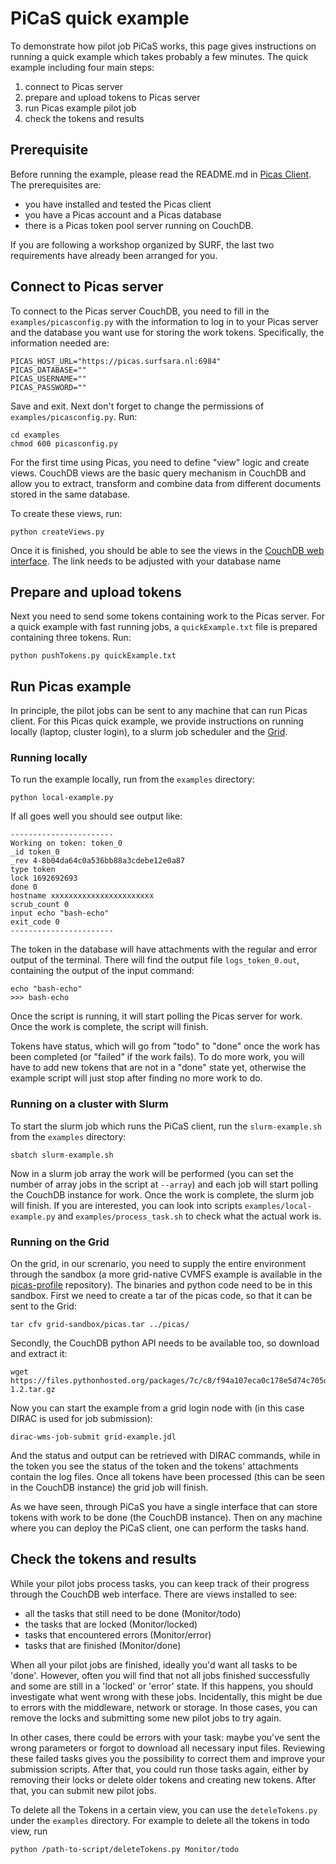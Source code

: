 PiCaS quick example
============

To demonstrate how pilot job PiCaS works, this page gives instructions on running a quick example which takes probably a few minutes. The quick example including four main steps: 
  1. connect to Picas server
  2. prepare and upload tokens to Picas server
  3. run Picas example pilot job
  4. check the tokens and results


## Prerequisite

Before running the example, please read the README.md in [Picas Client](https://github.com/sara-nl/picasclient/). The prerequisites are:
  * you have installed and tested the Picas client
  * you have a Picas account and a Picas database
  * there is a Picas token pool server running on CouchDB.

If you are following a workshop organized by SURF, the last two requirements have already been arranged for you.


## Connect to Picas server

To connect to the Picas server CouchDB, you need to fill in the `examples/picasconfig.py` with the information to log in to your Picas server and the database you want use for storing the work tokens. Specifically, the information needed are:
```
PICAS_HOST_URL="https://picas.surfsara.nl:6984"
PICAS_DATABASE=""
PICAS_USERNAME=""
PICAS_PASSWORD=""
```

Save and exit. Next don't forget to change the permissions of `examples/picasconfig.py`. Run:
```
cd examples
chmod 600 picasconfig.py
```

For the first time using Picas, you need to define "view" logic and create views. CouchDB views are the basic query mechanism in CouchDB and allow you to extract, transform and combine data from different documents stored in the same database.

To create these views, run:

```
python createViews.py
```
Once it is finished, you should be able to see the views in the [CouchDB web interface](https://picas.surfsara.nl:6984/_utils/#/database/database-name/). The link needs to be adjusted with your database name

## Prepare and upload tokens

Next you need to send some tokens containing work to the Picas server. For a quick example with fast running jobs, a `quickExample.txt` file is prepared containing three tokens. Run:
```
python pushTokens.py quickExample.txt
```

## Run Picas example

In principle, the pilot jobs can be sent to any machine that can run Picas client. For this Picas quick example, we provide instructions on running locally (laptop, cluster login), to a slurm job scheduler and the [Grid](https://www.egi.eu/).

### Running locally

To run the example locally, run from the `examples` directory:

```
python local-example.py
```

If all goes well you should see output like:

```
-----------------------
Working on token: token_0
_id token_0
_rev 4-8b04da64c0a536bb88a3cdebe12e0a87
type token
lock 1692692693
done 0
hostname xxxxxxxxxxxxxxxxxxxxxxx
scrub_count 0
input echo "bash-echo"
exit_code 0
-----------------------
```

The token in the database will have attachments with the regular and error output of the terminal. There will find the output file `logs_token_0.out`, containing the output of the input command:

```
echo "bash-echo"
>>> bash-echo
```

Once the script is running, it will start polling the Picas server for work. Once the work is complete, the script will finish.

Tokens have status, which will go from "todo" to "done" once the work has been completed (or "failed" if the work fails). To do more work, you will have to add new tokens that are not in a "done" state yet, otherwise the example script will just stop after finding no more work to do.

### Running on a cluster with Slurm

To start the slurm job which runs the PiCaS client, run the `slurm-example.sh` from the `examples` directory:

```
sbatch slurm-example.sh
```

Now in a slurm job array the work will be performed (you can set the number of array jobs in the script at `--array`) and each job will start polling the CouchDB instance for work. Once the work is complete, the slurm job will finish.
If you are interested, you can look into scripts `examples/local-example.py` and `examples/process_task.sh` to check what the actual work is. 

### Running on the Grid

On the grid, in our screnario, you need to supply the entire environment through the sandbox (a more grid-native CVMFS example is available in the [picas-profile](https://github.com/sara-nl/picas-profile) repository). The binaries and python code need to be in this sandbox.
First we need to create a tar of the picas code, so that it can be sent to the Grid:

```
tar cfv grid-sandbox/picas.tar ../picas/
```

Secondly, the CouchDB python API needs to be available too, so download and extract it:

```
wget https://files.pythonhosted.org/packages/7c/c8/f94a107eca0c178e5d74c705dad1a5205c0f580840bd1b155cd8a258cb7c/CouchDB-1.2.tar.gz
```

Now you can start the example from a grid login node with (in this case DIRAC is used for job submission):

```
dirac-wms-job-submit grid-example.jdl
```

And the status and output can be retrieved with DIRAC commands, while in the token you see the status of the token and the tokens' attachments contain the log files. Once all tokens have been processed (this can be seen in the CouchDB instance) the grid job will finish.

As we have seen, through PiCaS you have a single interface that can store tokens with work to be done (the CouchDB instance). Then on any machine where you can deploy the PiCaS client, one can perform the tasks hand.


## Check the tokens and results

While your pilot jobs process tasks, you can keep track of their progress through the CouchDB web interface. There are views installed to see:

 * all the tasks that still need to be done (Monitor/todo)
 * the tasks that are locked (Monitor/locked)
 * tasks that encountered errors (Monitor/error)
 * tasks that are finished (Monitor/done)

When all your pilot jobs are finished, ideally you'd want all tasks to be 'done'. However, often you will find that not all jobs finished successfully and some are still in a 'locked' or 'error' state. If this happens, you should investigate what went wrong with these jobs. Incidentally, this might be due to errors with the middleware, network or storage. In those cases, you can remove the locks and submitting some new pilot jobs to try again. 

In other cases, there could be errors with your task: maybe you've sent the wrong parameters or forgot to download all necessary input files. Reviewing these failed tasks gives you the possibility to correct them and improve your submission scripts. After that, you could run those tasks again, either by removing their locks or delete older tokens and creating new tokens. After that, you can submit new pilot jobs.

To delete all the Tokens in a certain view, you can use the `deteleTokens.py` under the `examples` directory. For example to delete all the tokens in todo view, run
```
python /path-to-script/deleteTokens.py Monitor/todo
```

